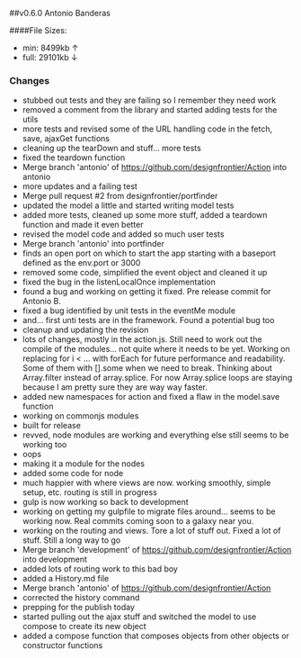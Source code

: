   ##v0.6.0 Antonio Banderas

  ####File Sizes:
  
  * min: 8499kb ↑
  * full: 29101kb ↓

### Changes

  * stubbed out tests and they are failing so I remember they need work
  * removed a comment from the library and started adding tests for the utils
  * more tests and revised some of the URL handling code in the fetch, save, ajaxGet functions
  * cleaning up the tearDown and stuff... more tests
  * fixed the teardown function
  * Merge branch 'antonio' of https://github.com/designfrontier/Action into antonio
  * more updates and a failing test
  * Merge pull request #2 from designfrontier/portfinder
  * updated the model a little and started writing model tests
  * added more tests, cleaned up some more stuff, added a teardown function and made it even better
  * revised the model code and added so much user tests
  * Merge branch 'antonio' into portfinder
  * finds an open port on which to start the app starting with a baseport defined as the env.port or 3000
  * removed some code, simplified the event object and cleaned it up
  * fixed the bug in the listenLocalOnce implementation
  * found a bug and working on getting it fixed. Pre release commit for Antonio B.
  * fixed a bug identified by unit tests in the eventMe module
  * and... first unti tests are in the framework. Found a potential bug too
  * cleanup and updating the revision
  * lots of changes, mostly in the action.js. Still need to work out the compile of the modules... not quite where it needs to be yet. Working on replacing for i < ... with forEach for future performance and readability. Some of them with [].some when we need to break. Thinking about Array.filter instead of array.splice. For now Array.splice loops are staying because I am pretty sure they are way way faster.
  * added new namespaces for action and fixed a flaw in the model.save function
  * working on commonjs modules
  * built for release
  * revved, node modules are working and everything else still seems to be working too
  * oops
  * making it a module for the nodes
  * added some code for node
  * much happier with where views are now. working smoothly, simple setup, etc. routing is still in progress
  * gulp is now working so back to development
  * working on getting my gulpfile to migrate files around... seems to be working now. Real commits coming soon to a galaxy near you.
  * working on the routing and views. Tore a lot of stuff out. Fixed a lot of stuff. Still a long way to go
  * Merge branch 'development' of https://github.com/designfrontier/Action into development
  * added lots of routing work to this bad boy
  * added a History.md file
  * Merge branch 'antonio' of https://github.com/designfrontier/Action
  * corrected the history command
  * prepping for the publish today
  * started pulling out the ajax stuff and switched the model to use compose to create its new object
  * added a compose function that composes objects from other objects or constructor functions
